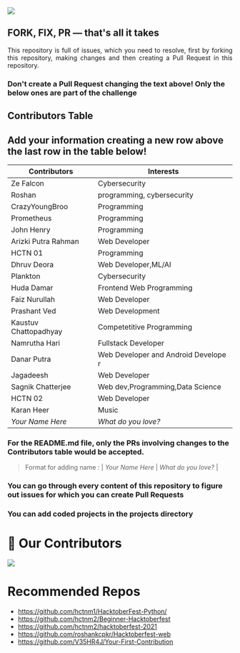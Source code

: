![](https://hacktoberfest.digitalocean.com/_nuxt/img/logo-hacktoberfest-full.f42e3b1.svg)

## FORK, FIX, PR — that's all it takes

<p align="justify">This repository is full of issues, which you need to resolve, first by forking this repository, making changes and then creating a Pull Request in this repository. </p>

### Don't create a Pull Request changing the text above! Only the below ones are part of the challenge

## Contributors Table

## Add your information creating a new row above the last row in the table below!

| Contributors                                           | Interests                |
| ------------------------------------------------------ | ------------------------ |
| Ze Falcon                                              | Cybersecurity             |
| Roshan                                                 | programming, cybersecurity|
| CrazyYoungBroo                                         | Programming               |
| Prometheus                                             | Programming               |
| John Henry                                             | Programming               |
| Arizki Putra Rahman                                    | Web Developer             |
| HCTN 01                                                | Programming               |
| Dhruv Deora                                            | Web Developer,ML/AI       |
| Plankton                                               | Cybersecurity             |
| Huda Damar                                             | Frontend Web Programming  |
| Faiz Nurullah                                          | Web Developer             |
| Prashant Ved                                           | Web Development           |
| Kaustuv Chattopadhyay                                  | Competetitive Programming |
| Namrutha Hari                                          | Fullstack Developer       |
| Danar Putra                                 | Web Developer and Android Develope r |
| Jagadeesh                                              | Web Developer             |
| Sagnik Chatterjee                                | Web dev,Programming,Data Science|
| HCTN 02                                                | Web Developer             |
| Karan Heer                                             | Music                     |
| _Your Name Here_                                       | _What do you love?_       |



### For the README.md file, only the PRs involving changes to the Contributors table would be accepted.

> Format for adding name : | _Your Name Here_ | _What do you love?_ |

### You can go through every content of this repository to figure out issues for which you can create Pull Requests

### You can add coded projects in the projects directory

# :handshake: Our Contributors

<a href="https://github.com/hctnm1/HacktoberFest-2021/graphs/contributors">
  <img src="https://contrib.rocks/image?repo=hctnm1/HacktoberFest-2021" />
</a>

# Recommended Repos

- <https://github.com/hctnm1/HacktoberFest-Python/>
- <https://github.com/hctnm2/Beginner-Hacktoberfest>
- <https://github.com/hctnm2/hacktoberfest-2021>
- <https://github.com/roshankcpkr/Hacktoberfest-web>
- <https://github.com/V35HR4J/Your-First-Contribution>
